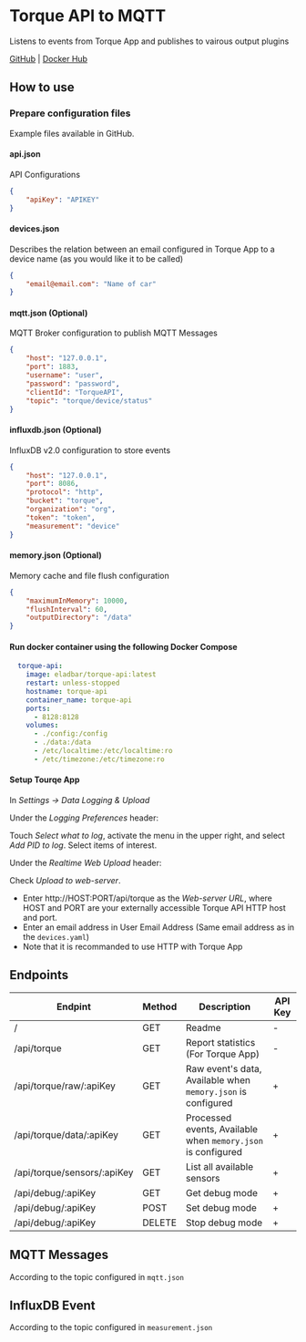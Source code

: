 # Torque API to MQTT
Listens to events from Torque App and publishes to vairous output plugins

[GitHub](https://github.com/elad-bar/torque-api) | [Docker Hub](https://hub.docker.com/repository/docker/eladbar/torque-api)

## How to use

### Prepare configuration files
Example files available in GitHub.

#### api.json
API Configurations

```json
{
    "apiKey": "APIKEY"
}
```

#### devices.json
Describes the relation between an email configured in Torque App to a device name (as you would like it to be called)
```json
{
    "email@email.com": "Name of car"
}
```

#### mqtt.json (Optional)

MQTT Broker configuration to publish MQTT Messages
```json
{
    "host": "127.0.0.1",
    "port": 1883,
    "username": "user",
    "password": "password",
    "clientId": "TorqueAPI",
    "topic": "torque/device/status"
}
```

#### influxdb.json (Optional)

InfluxDB v2.0 configuration to store events
```json
{
    "host": "127.0.0.1",
    "port": 8086,
    "protocol": "http",
    "bucket": "torque",
    "organization": "org",
    "token": "token",
    "measurement": "device"
}
```

#### memory.json (Optional)

Memory cache and file flush configuration
```json
{
    "maximumInMemory": 10000,
    "flushInterval": 60,
    "outputDirectory": "/data"
}
```

#### Run docker container using the following Docker Compose
```yaml
  torque-api:
    image: eladbar/torque-api:latest
    restart: unless-stopped
    hostname: torque-api
    container_name: torque-api
    ports:
      - 8128:8128
    volumes:
      - ./config:/config
      - ./data:/data
      - /etc/localtime:/etc/localtime:ro
      - /etc/timezone:/etc/timezone:ro

```

#### Setup Tourqe App

In *Settings -> Data Logging & Upload*

Under the *Logging Preferences* header:

Touch *Select what to log*, activate the menu in the upper right, and select *Add PID to log*.
Select items of interest.

Under the *Realtime Web Upload* header:

Check *Upload to web-server*.
- Enter http://HOST:PORT/api/torque as the *Web-server URL*, where HOST and PORT are your externally accessible Torque API HTTP host and port. 
- Enter an email address in User Email Address (Same email address as in the `devices.yaml`)
- Note that it is recommanded to use HTTP with Torque App

## Endpoints

Endpint | Method | Description | API Key
---|---|---|---|
/ | GET | Readme | - |
/api/torque | GET | Report statistics (For Torque App) |  - |
/api/torque/raw/:apiKey | GET | Raw event's data, Available when `memory.json` is configured | + |
/api/torque/data/:apiKey | GET | Processed events, Available when `memory.json` is configured | + |
/api/torque/sensors/:apiKey | GET | List all available sensors |  + |
/api/debug/:apiKey | GET | Get debug mode | + |
/api/debug/:apiKey | POST | Set debug mode | + |
/api/debug/:apiKey | DELETE | Stop debug mode | + |

## MQTT Messages
According to the topic configured in `mqtt.json` 

## InfluxDB Event
According to the topic configured in `measurement.json` 